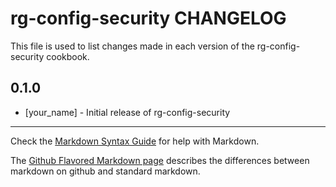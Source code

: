 # rg-config-security CHANGELOG

This file is used to list changes made in each version of the rg-config-security cookbook.

## 0.1.0
- [your_name] - Initial release of rg-config-security

- - -
Check the [Markdown Syntax Guide](http://daringfireball.net/projects/markdown/syntax) for help with Markdown.

The [Github Flavored Markdown page](http://github.github.com/github-flavored-markdown/) describes the differences between markdown on github and standard markdown.
